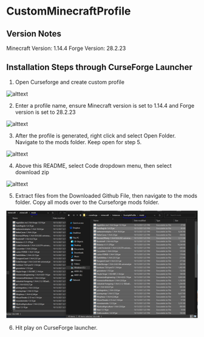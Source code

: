 # CustomMinecraftProfile

## Version Notes
Minecraft Version: 1.14.4
Forge Version: 28.2.23

## Installation Steps through CurseForge Launcher

1. Open Curseforge and create custom profile

![alttext]("images/create_custom_profile.PNG")

2. Enter a profile name, ensure Minecraft version is set to 1.14.4 and Forge version is set to 28.2.23

![alttext]("images/configure_settings.PNG")

3. After the profile is generated, right click and select Open Folder. Navigate to the mods folder. Keep open for step 5.

![alttext]("images/curse_mod_folder.PNG")

4. Above this README, select Code dropdown menu, then select download zip

![alttext]("images/github_zip.PNG")

5. Extract files from the Downloaded Github File, then navigate to the mods folder. Copy all mods over to the Curseforge mods folder.

![alttext](images/move_mods_to_curse.PNG)

6. Hit play on CurseForge launcher.